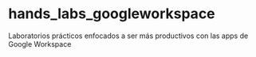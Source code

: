 # hands_labs_googleworkspace
Laboratorios prácticos enfocados a ser más productivos con las apps de Google Workspace
